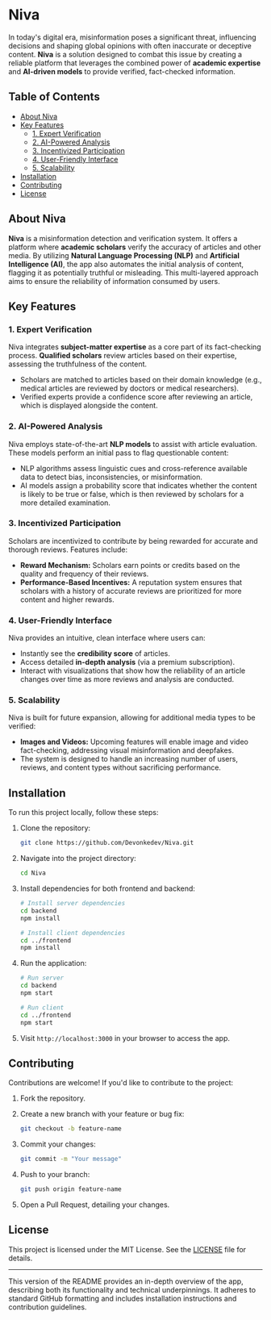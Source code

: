 # Niva

In today's digital era, misinformation poses a significant threat, influencing decisions and shaping global opinions with often inaccurate or deceptive content. **Niva** is a solution designed to combat this issue by creating a reliable platform that leverages the combined power of **academic expertise** and **AI-driven models** to provide verified, fact-checked information.

## Table of Contents

- [About Niva](#about-niva)
- [Key Features](#key-features)
  - [1. Expert Verification](#1-expert-verification)
  - [2. AI-Powered Analysis](#2-ai-powered-analysis)
  - [3. Incentivized Participation](#3-incentivized-participation)
  - [4. User-Friendly Interface](#4-user-friendly-interface)
  - [5. Scalability](#5-scalability)
- [Installation](#installation)
- [Contributing](#contributing)
- [License](#license)

## About Niva

**Niva** is a misinformation detection and verification system. It offers a platform where **academic scholars** verify the accuracy of articles and other media. By utilizing **Natural Language Processing (NLP)** and **Artificial Intelligence (AI)**, the app also automates the initial analysis of content, flagging it as potentially truthful or misleading. This multi-layered approach aims to ensure the reliability of information consumed by users.

## Key Features

### 1. Expert Verification

Niva integrates **subject-matter expertise** as a core part of its fact-checking process. **Qualified scholars** review articles based on their expertise, assessing the truthfulness of the content.

- Scholars are matched to articles based on their domain knowledge (e.g., medical articles are reviewed by doctors or medical researchers).
- Verified experts provide a confidence score after reviewing an article, which is displayed alongside the content.
  
### 2. AI-Powered Analysis

Niva employs state-of-the-art **NLP models** to assist with article evaluation. These models perform an initial pass to flag questionable content:

- NLP algorithms assess linguistic cues and cross-reference available data to detect bias, inconsistencies, or misinformation.
- AI models assign a probability score that indicates whether the content is likely to be true or false, which is then reviewed by scholars for a more detailed examination.

### 3. Incentivized Participation

Scholars are incentivized to contribute by being rewarded for accurate and thorough reviews. Features include:

- **Reward Mechanism:** Scholars earn points or credits based on the quality and frequency of their reviews.
- **Performance-Based Incentives:** A reputation system ensures that scholars with a history of accurate reviews are prioritized for more content and higher rewards.

### 4. User-Friendly Interface

Niva provides an intuitive, clean interface where users can:

- Instantly see the **credibility score** of articles.
- Access detailed **in-depth analysis** (via a premium subscription).
- Interact with visualizations that show how the reliability of an article changes over time as more reviews and analysis are conducted.

### 5. Scalability

Niva is built for future expansion, allowing for additional media types to be verified:

- **Images and Videos:** Upcoming features will enable image and video fact-checking, addressing visual misinformation and deepfakes.
- The system is designed to handle an increasing number of users, reviews, and content types without sacrificing performance.

## Installation

To run this project locally, follow these steps:

1. Clone the repository:

    ```bash
    git clone https://github.com/Devonkedev/Niva.git
    ```

2. Navigate into the project directory:

    ```bash
    cd Niva
    ```

3. Install dependencies for both frontend and backend:

    ```bash
    # Install server dependencies
    cd backend
    npm install
    
    # Install client dependencies
    cd ../frontend
    npm install
    ```

4. Run the application:

    ```bash
    # Run server
    cd backend
    npm start
    
    # Run client
    cd ../frontend
    npm start
    ```

5. Visit `http://localhost:3000` in your browser to access the app.

## Contributing

Contributions are welcome! If you'd like to contribute to the project:

1. Fork the repository.
2. Create a new branch with your feature or bug fix:
    
    ```bash
    git checkout -b feature-name
    ```

3. Commit your changes:

    ```bash
    git commit -m "Your message"
    ```

4. Push to your branch:

    ```bash
    git push origin feature-name
    ```

5. Open a Pull Request, detailing your changes.

## License

This project is licensed under the MIT License. See the [LICENSE](LICENSE) file for details.

---

This version of the README provides an in-depth overview of the app, describing both its functionality and technical underpinnings. It adheres to standard GitHub formatting and includes installation instructions and contribution guidelines.
